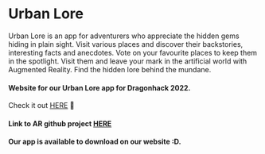 # Urban Lore
Urban Lore is an app for adventurers who appreciate the hidden gems hiding in plain sight. Visit various places and discover their backstories, interesting facts and anecdotes. Vote on your favourite places to keep them in the spotlight. Visit them and leave your mark in the artificial world with Augmented Reality. Find the hidden lore behind the mundane.

#### Website for our Urban Lore app for Dragonhack 2022.

Check it out [HERE](https://urban-lore-eac97.firebaseapp.com/) :eyes:

#### Link to AR github project [HERE](https://github.com/google-ar/arcore-android-sdk)

#### Our app is available to download on our website :D.

